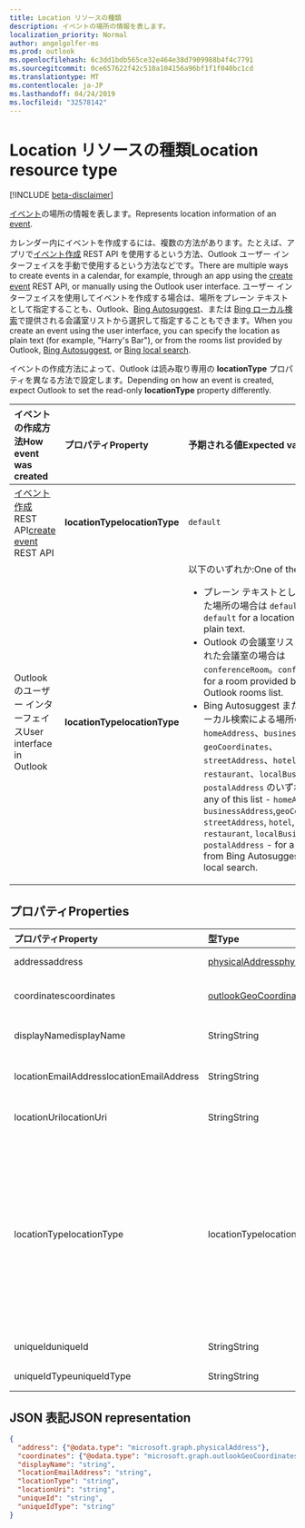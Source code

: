 ```yaml
---
title: Location リソースの種類
description: イベントの場所の情報を表します。
localization_priority: Normal
author: angelgolfer-ms
ms.prod: outlook
ms.openlocfilehash: 6c3dd1bdb565ce32e464e38d7909988b4f4c7791
ms.sourcegitcommit: 0ce657622f42c510a104156a96bf1f1f040bc1cd
ms.translationtype: MT
ms.contentlocale: ja-JP
ms.lasthandoff: 04/24/2019
ms.locfileid: "32578142"
---
```

# <a name="location-resource-type"></a><span data-ttu-id="d0a3c-103">Location リソースの種類</span><span class="sxs-lookup"><span data-stu-id="d0a3c-103">Location resource type</span></span>

[!INCLUDE [beta-disclaimer](../../includes/beta-disclaimer.md)]

<span data-ttu-id="d0a3c-104">[イベント](event.md)の場所の情報を表します。</span><span class="sxs-lookup"><span data-stu-id="d0a3c-104">Represents location information of an [event](event.md).</span></span>

<span data-ttu-id="d0a3c-105">カレンダー内にイベントを作成するには、複数の方法があります。たとえば、アプリで[イベント作成](../api/user-post-events.md) REST API を使用するという方法、Outlook ユーザー インターフェイスを手動で使用するという方法などです。</span><span class="sxs-lookup"><span data-stu-id="d0a3c-105">There are multiple ways to create events in a calendar, for example, through an app using the [create event](../api/user-post-events.md) REST API, or manually using the Outlook user interface.</span></span> <span data-ttu-id="d0a3c-106">ユーザー インターフェイスを使用してイベントを作成する場合は、場所をプレーン テキストとして指定することも、Outlook、[Bing Autosuggest](https://blogs.bing.com/search/2013/02/20/a-look-at-autosuggest/)、または [Bing ローカル検索](https://blogs.bing.com/search/2010/08/17/local-search-on-m-bing-com/)で提供される会議室リストから選択して指定することもできます。</span><span class="sxs-lookup"><span data-stu-id="d0a3c-106">When you create an event using the user interface, you can specify the location as plain text (for example, "Harry's Bar"), or from the rooms list provided by Outlook, [Bing Autosuggest](https://blogs.bing.com/search/2013/02/20/a-look-at-autosuggest/), or [Bing local search](https://blogs.bing.com/search/2010/08/17/local-search-on-m-bing-com/).</span></span> 

<span data-ttu-id="d0a3c-107">イベントの作成方法によって、Outlook は読み取り専用の **locationType** プロパティを異なる方法で設定します。</span><span class="sxs-lookup"><span data-stu-id="d0a3c-107">Depending on how an event is created, expect Outlook to set the read-only **locationType** property differently.</span></span> 

| <span data-ttu-id="d0a3c-108">イベントの作成方法</span><span class="sxs-lookup"><span data-stu-id="d0a3c-108">How event was created</span></span>  | <span data-ttu-id="d0a3c-109">プロパティ</span><span class="sxs-lookup"><span data-stu-id="d0a3c-109">Property</span></span>   | <span data-ttu-id="d0a3c-110">予期される値</span><span class="sxs-lookup"><span data-stu-id="d0a3c-110">Expected value</span></span> |
|:----------|:-------|:--------------------------------|
| <span data-ttu-id="d0a3c-111">[イベント作成](../api/user-post-events.md) REST API</span><span class="sxs-lookup"><span data-stu-id="d0a3c-111">[create event](../api/user-post-events.md) REST API</span></span> | <span data-ttu-id="d0a3c-112">**locationType**</span><span class="sxs-lookup"><span data-stu-id="d0a3c-112">**locationType**</span></span> | `default` |
| <span data-ttu-id="d0a3c-113">Outlook のユーザー インターフェイス</span><span class="sxs-lookup"><span data-stu-id="d0a3c-113">User interface in Outlook</span></span> | <span data-ttu-id="d0a3c-114">**locationType**</span><span class="sxs-lookup"><span data-stu-id="d0a3c-114">**locationType**</span></span> | <span data-ttu-id="d0a3c-115">以下のいずれか:</span><span class="sxs-lookup"><span data-stu-id="d0a3c-115">One of the following:</span></span> <ul><li><span data-ttu-id="d0a3c-116">プレーン テキストとして入力された場所の場合は `default`。</span><span class="sxs-lookup"><span data-stu-id="d0a3c-116">`default` for a location entered as plain text.</span></span></li><li><span data-ttu-id="d0a3c-117">Outlook の会議室リストで提供された会議室の場合は `conferenceRoom`。</span><span class="sxs-lookup"><span data-stu-id="d0a3c-117">`conferenceRoom` for a room provided by the Outlook rooms list.</span></span></li><li><span data-ttu-id="d0a3c-118">Bing Autosuggest または Bing ローカル検索による場所の場合は、`homeAddress`、`businessAddress`、`geoCoordinates`、`streetAddress`、`hotel`、`restaurant`、`localBusiness`、`postalAddress` のいずれか。</span><span class="sxs-lookup"><span data-stu-id="d0a3c-118">Or, any of this list - `homeAddress`, `businessAddress`,`geoCoordinates`, `streetAddress`, `hotel`, `restaurant`, `localBusiness`, `postalAddress` - for a location from Bing Autosuggest or Bing local search.</span></span></li></ul> |




## <a name="properties"></a><span data-ttu-id="d0a3c-119">プロパティ</span><span class="sxs-lookup"><span data-stu-id="d0a3c-119">Properties</span></span>
| <span data-ttu-id="d0a3c-120">プロパティ</span><span class="sxs-lookup"><span data-stu-id="d0a3c-120">Property</span></span>  | <span data-ttu-id="d0a3c-121">型</span><span class="sxs-lookup"><span data-stu-id="d0a3c-121">Type</span></span>   | <span data-ttu-id="d0a3c-122">説明</span><span class="sxs-lookup"><span data-stu-id="d0a3c-122">Description</span></span>                                                     |
|:----------|:-------|:----------------------------------------------------------------|
| <span data-ttu-id="d0a3c-123">address</span><span class="sxs-lookup"><span data-stu-id="d0a3c-123">address</span></span> | [<span data-ttu-id="d0a3c-124">physicalAddress</span><span class="sxs-lookup"><span data-stu-id="d0a3c-124">physicalAddress</span></span>](physicaladdress.md) |<span data-ttu-id="d0a3c-125">場所の番地。</span><span class="sxs-lookup"><span data-stu-id="d0a3c-125">The street address of the location.</span></span> |
| <span data-ttu-id="d0a3c-126">coordinates</span><span class="sxs-lookup"><span data-stu-id="d0a3c-126">coordinates</span></span> | [<span data-ttu-id="d0a3c-127">outlookGeoCoordinates</span><span class="sxs-lookup"><span data-stu-id="d0a3c-127">outlookGeoCoordinates</span></span>](outlookgeocoordinates.md) | <span data-ttu-id="d0a3c-128">場所の地理的座標と標高。</span><span class="sxs-lookup"><span data-stu-id="d0a3c-128">The geographic coordinates and elevation of the location.</span></span> |
| <span data-ttu-id="d0a3c-129">displayName</span><span class="sxs-lookup"><span data-stu-id="d0a3c-129">displayName</span></span>  | <span data-ttu-id="d0a3c-130">String</span><span class="sxs-lookup"><span data-stu-id="d0a3c-130">String</span></span> | <span data-ttu-id="d0a3c-131">場所に関連付けられた名前。</span><span class="sxs-lookup"><span data-stu-id="d0a3c-131">The name associated with the location.</span></span>                       |
| <span data-ttu-id="d0a3c-132">locationEmailAddress</span><span class="sxs-lookup"><span data-stu-id="d0a3c-132">locationEmailAddress</span></span> | <span data-ttu-id="d0a3c-133">String</span><span class="sxs-lookup"><span data-stu-id="d0a3c-133">String</span></span> | <span data-ttu-id="d0a3c-134">場所のメール アドレス (省略可能)。</span><span class="sxs-lookup"><span data-stu-id="d0a3c-134">Optional email address of the location.</span></span> |
| <span data-ttu-id="d0a3c-135">locationUri</span><span class="sxs-lookup"><span data-stu-id="d0a3c-135">locationUri</span></span> | <span data-ttu-id="d0a3c-136">String</span><span class="sxs-lookup"><span data-stu-id="d0a3c-136">String</span></span> | <span data-ttu-id="d0a3c-137">場所を表す URI (省略可能)。</span><span class="sxs-lookup"><span data-stu-id="d0a3c-137">Optional URI representing the location.</span></span> |
| <span data-ttu-id="d0a3c-138">locationType</span><span class="sxs-lookup"><span data-stu-id="d0a3c-138">locationType</span></span> | <span data-ttu-id="d0a3c-139">locationType</span><span class="sxs-lookup"><span data-stu-id="d0a3c-139">locationType</span></span> | <span data-ttu-id="d0a3c-140">場所の種類。</span><span class="sxs-lookup"><span data-stu-id="d0a3c-140">The type of location.</span></span> <span data-ttu-id="d0a3c-141">可能な値は、`default`、`conferenceRoom`、`homeAddress`、`businessAddress`、`geoCoordinates`、`streetAddress`、`hotel`、`restaurant`、`localBusiness`、`postalAddress` です。</span><span class="sxs-lookup"><span data-stu-id="d0a3c-141">Possible values are: `default`, `conferenceRoom`, `homeAddress`, `businessAddress`,`geoCoordinates`, `streetAddress`, `hotel`, `restaurant`, `localBusiness`, `postalAddress`.</span></span> <span data-ttu-id="d0a3c-142">読み取り専用。</span><span class="sxs-lookup"><span data-stu-id="d0a3c-142">Read-only.</span></span>|
| <span data-ttu-id="d0a3c-143">uniqueId</span><span class="sxs-lookup"><span data-stu-id="d0a3c-143">uniqueId</span></span> | <span data-ttu-id="d0a3c-144">String</span><span class="sxs-lookup"><span data-stu-id="d0a3c-144">String</span></span> | <span data-ttu-id="d0a3c-145">内部使用のために用意されています。</span><span class="sxs-lookup"><span data-stu-id="d0a3c-145">For internal use only.</span></span>|
| <span data-ttu-id="d0a3c-146">uniqueIdType</span><span class="sxs-lookup"><span data-stu-id="d0a3c-146">uniqueIdType</span></span> | <span data-ttu-id="d0a3c-147">String</span><span class="sxs-lookup"><span data-stu-id="d0a3c-147">String</span></span> | <span data-ttu-id="d0a3c-148">内部使用のみ。</span><span class="sxs-lookup"><span data-stu-id="d0a3c-148">For internal use only.</span></span> |


## <a name="json-representation"></a><span data-ttu-id="d0a3c-149">JSON 表記</span><span class="sxs-lookup"><span data-stu-id="d0a3c-149">JSON representation</span></span>

<!-- {
  "blockType": "resource",
  "optionalProperties": [

  ],
  "@odata.type": "microsoft.graph.location"
}-->
```json
{
  "address": {"@odata.type": "microsoft.graph.physicalAddress"},
  "coordinates": {"@odata.type": "microsoft.graph.outlookGeoCoordinates"},
  "displayName": "string",
  "locationEmailAddress": "string",
  "locationType": "string",
  "locationUri": "string",
  "uniqueId": "string",
  "uniqueIdType": "string"
}

```



<!-- uuid: 8fcb5dbc-d5aa-4681-8e31-b001d5168d79
2015-10-25 14:57:30 UTC -->
<!--
{
  "type": "#page.annotation",
  "description": "location resource",
  "keywords": "",
  "section": "documentation",
  "tocPath": "",
  "suppressions": [
    "Error: /api-reference/beta/resources/location.md:\r\n      Exception processing links.\r\n    System.ArgumentException: Link Definition was null. Link text: !INCLUDE [beta-disclaimer](../../includes/beta-disclaimer.md)\r\n      at ApiDoctor.Validation.DocFile.get_LinkDestinations()\r\n      at ApiDoctor.Validation.DocSet.ValidateLinks(Boolean includeWarnings, String[] relativePathForFiles, IssueLogger issues, Boolean requireFilenameCaseMatch, Boolean printOrphanedFiles)"
  ]
}
-->
